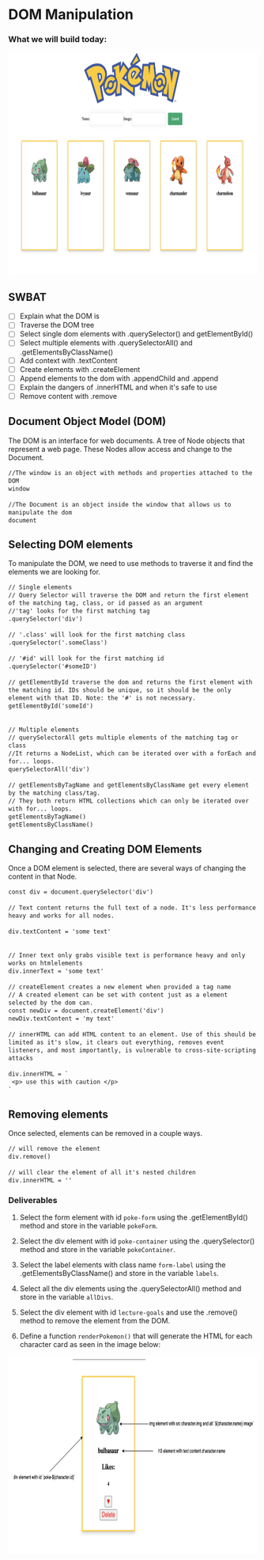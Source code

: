 # DOM Manipulation

### What we will build today:

<p align="center">
    <img src="./assets/endgoal.png" width="850" height="450">
</p>

## SWBAT

- [ ] Explain what the DOM is
- [ ] Traverse the DOM tree
- [ ] Select single dom elements with .querySelector() and getElementById()
- [ ] Select multiple elements with .querySelectorAll() and .getElementsByClassName()
- [ ] Add context with .textContent
- [ ] Create elements with .createElement
- [ ] Append elements to the dom with .appendChild and .append
- [ ] Explain the dangers of .innerHTML and when it's safe to use
- [ ] Remove content with .remove

## Document Object Model (DOM)

The DOM is an interface for web documents. A tree of Node objects that represent a web page. These Nodes allow access and change to the Document.

```
//The window is an object with methods and properties attached to the DOM
window

//The Document is an object inside the window that allows us to manipulate the dom
document

```

## Selecting DOM elements

To manipulate the DOM, we need to use methods to traverse it and find the elements we are looking for.

```
// Single elements
// Query Selector will traverse the DOM and return the first element of the matching tag, class, or id passed as an argument
//'tag' looks for the first matching tag
.querySelector('div')

// '.class' will look for the first matching class
.querySelector('.someClass')

// '#id' will look for the first matching id
.querySelector('#someID')

// getElementById traverse the dom and returns the first element with the matching id. IDs should be unique, so it should be the only element with that ID. Note: the '#' is not necessary.
getElementById('someId')


// Multiple elements
// querySelectorAll gets multiple elements of the matching tag or class
//It returns a NodeList, which can be iterated over with a forEach and for... loops.
querySelectorAll('div')

// getElementsByTagName and getElementsByClassName get every element by the matching class/tag.
// They both return HTML collections which can only be iterated over with for... loops.
getElementsByTagName()
getElementsByClassName()

```

## Changing and Creating DOM Elements

Once a DOM element is selected, there are several ways of changing the content in that Node.

```
const div = document.querySelector('div')

// Text content returns the full text of a node. It's less performance heavy and works for all nodes.

div.textContent = 'some text'


// Inner text only grabs visible text is performance heavy and only works on htmlelements
div.innerText = 'some text'

// createElement creates a new element when provided a tag name
// A created element can be set with content just as a element selected by the dom can.
const newDiv = document.createElement('div')
newDiv.textContent = 'my text'

// innerHTML can add HTML content to an element. Use of this should be limited as it's slow, it clears out everything, removes event listeners, and most importantly, is vulnerable to cross-site-scripting attacks

div.innerHTML = `
 <p> use this with caution </p>
`

```

## Removing elements

Once selected, elements can be removed in a couple ways.

```
// will remove the element
div.remove()

// will clear the element of all it's nested children
div.innerHTML = ''

```

### Deliverables

1. Select the form element with id `poke-form` using the .getElementById() method and store in the variable `pokeForm`. 

2. Select the div element with id `poke-container` using the .querySelector() method and store in the variable `pokeContainer`.

3. Select the label elements with class name `form-label` using the .getElementsByClassName() and store in the variable `labels`.

4. Select all the div elements using the .querySelectorAll() method and store in the variable `allDivs`.

5. Select the div element with id `lecture-goals` and use the .remove() method to remove the element from the DOM.

6. Define a function `renderPokemon()` that will generate the HTML for each character card as seen in the image below:

<p align="center">
    <img src="./assets/wireframe.png" width="550" height="400">
</p>